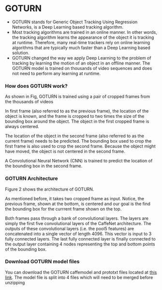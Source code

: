 # GOTURN #
* GOTURN stands for Generic Object Tracking Using Regression Networks, is a Deep Learning based tracking algorithm.
* Most tracking algorithms are trained in an online manner. In other words, the tracking algorithm learns the appearance of the object it is tracking at runtime. Therefore, many real-time trackers rely on online learning algorithms that are typically much faster than a Deep Learning based solution.
* GOTURN changed the way we apply Deep Learning to the problem of tracking by learning the motion of an object in an offline manner. The GOTURN model is trained on thousands of video sequences and does not need to perform any learning at runtime.

### How does GOTURN work? ###

As shown in Fig, GOTURN is trained using a pair of cropped frames from the thousands of videos

In first frame (also referred to as the previous frame), the location of the object is known, and the frame is cropped to two times the size of the bounding box around the object. The object in the first cropped frame is always centered.

The location of the object in the second frame (also referred to as the current frame) needs to be predicted. The bounding box used to crop the first frame is also used to crop the second frame. Because the object might have moved, the object is not centered in the second frame.

A Convolutional Neural Network (CNN) is trained to predict the location of the bounding box in the second frame.

### GOTURN Architecture ###

Figure 2 shows the architecture of GOTURN.

As mentioned before, it takes two cropped frame as input. Notice, the previous frame, shown at the bottom, is centered and our goal is the find the bounding box for the currrent frame shown on the top.

Both frames pass through a bank of convolutional layers. The layers are simply the first five convolutional layers of the CaffeNet architecture. The outputs of these convolutional layers (i.e. the pool5 features) are concatenated into a single vector of length 4096. This vector is input to 3 fully connected layers. The last fully connected layer is finally connected to the output layer containing 4 nodes representing the top and bottom points of the bounding box.

### Download GOTURN model files ###
You can download the GOTURN caffemodel and prototxt files located at [this link](https://github.com/spmallick/goturn-files). The model file is split into 4 files which will need to be merged before unzipping